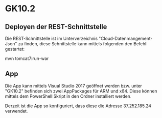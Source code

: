 # GK10.2

## Deployen der REST-Schnittstelle

Die REST-Schnittstelle ist im Unterverzeichnis "Cloud-Datenmangement-Json" zu finden, diese Schnittstelle kann mittels folgenden den Befehl gestartet:

mvn tomcat7:run-war

## App

Die App kann mittels Visual Studio 2017 geöffnet werden bzw. unter "GK10.2" befinden sich zwei AppPackages für ARM und x64. Diese können mittels dem PowerShell Skript in den Ordner installiert werden.

Derzeit ist die App so konfiguriert, dass diese die Adresse 37.252.185.24 verwendet.